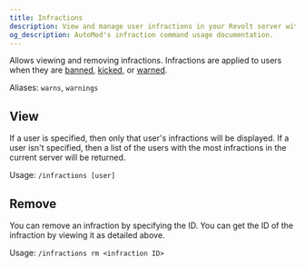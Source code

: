 ```yaml
---
title: Infractions
description: View and manage user infractions in your Revolt server with AutoMod. Track warnings, timeouts, and bans for comprehensive moderation.
og_description: AutoMod's infraction command usage documentation.
---
```


Allows viewing and removing infractions. Infractions are applied to users when they are [banned](/docs/commands/moderation/ban), [kicked](/docs/commands/moderation/kick), or [warned](/docs/commands/moderation/warn).

Aliases: `warns`, `warnings`

## View

If a user is specified, then only that user's infractions will be displayed. If a user isn't specified, then a list of the users with the most infractions in the current server will be returned.

Usage: `/infractions [user]`

## Remove

You can remove an infraction by specifying the ID. You can get the ID of the infraction by viewing it as detailed above.

Usage: `/infractions rm <infraction ID>`
